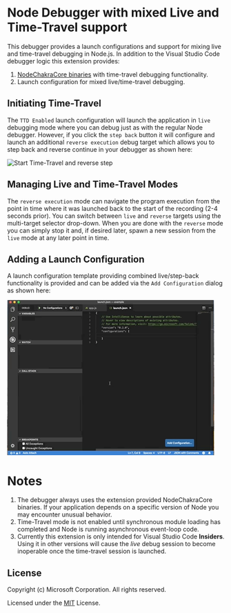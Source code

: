 # Node Debugger with mixed Live and Time-Travel support

This debugger provides a launch configurations and support for mixing live and 
time-travel debugging in Node.js. In addition to the Visual Studio Code 
debugger logic this extension provides:
1. [NodeChakraCore binaries](https://github.com/nodejs/node-chakracore) with time-travel debugging functionality.
2. Launch configuration for mixed live/time-travel debugging.

## Initiating Time-Travel
The `TTD Enabled` launch configuration will launch the application in `live` 
debugging mode where you can debug just as with the regular Node debugger. 
However, if you click the `step back` button it will configure and launch 
an additional `reverse execution` debug target which allows you to step back 
and reverse continue in your debugger as shown here:

![Start Time-Travel and reverse step](./images/debug-small.gif)

## Managing Live and Time-Travel Modes
The `reverse execution` mode can navigate the program execution from the point 
in time where it was launched back to the start of the recording (2-4 seconds 
prior). You can switch between `live` and `reverse` targets using the 
multi-target selector drop-down. When you are done with the `reverse` mode
you can simply stop it and, if desired later, spawn a new session from the 
`live` mode at any later point in time. 

## Adding a Launch Configuration
A launch configuration template providing combined live/step-back 
functionality is provided and can be added via the `Add Configuration` dialog 
as shown here:

![Add Launch Configuration](./images/launch-config-small.gif)

# Notes
1. The debugger always uses the extension provided NodeChakraCore binaries. If 
your application depends on a specific version of Node you may encounter 
unusual behavior.
2. Time-Travel mode is not enabled until synchronous module loading has completed and Node is running asynchronous event-loop code. 
3. Currently this extension is only intended for Visual Studio Code 
**Insiders**. Using it in other versions will cause the *live* debug session 
to become inoperable once the time-travel session is launched.

## License

Copyright (c) Microsoft Corporation. All rights reserved.

Licensed under the [MIT](LICENSE.txt) License.
